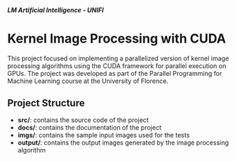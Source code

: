 ##### LM Artificial Intelligence - UNIFI

# Kernel Image Processing with CUDA

This project focused on implementing a parallelized version of kernel image processing algorithms using the CUDA framework for parallel execution on GPUs. The project was developed as part of the Parallel Programming for Machine Learning course at the University of Florence.

## Project Structure

- **src/**: contains the source code of the project
- **docs/**: contains the documentation of the project
- **imgs/**: contains the sample input images used for the tests
- **output/**: contains the output images generated by the image processing algorithm
